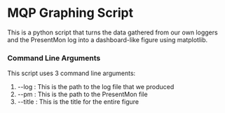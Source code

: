 # MQP Graphing Script

This is a python script that turns the data gathered from our own loggers and the PresentMon log into a dashboard-like figure using matplotlib.

### Command Line Arguments

This script uses 3 command line arguments:

1. --log : This is the path to the log file that we produced
2. --pm : This is the path to the PresentMon file
3. --title : This is the title for the entire figure
